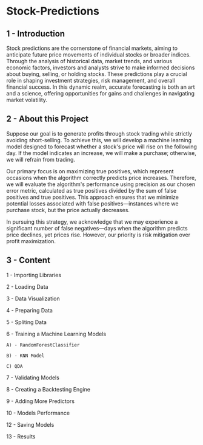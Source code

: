 # Stock-Predictions

## 1 - Introduction

Stock predictions are the cornerstone of financial markets, aiming to anticipate future price movements of individual stocks or broader indices. Through the analysis of historical data, market trends, and various economic factors, investors and analysts strive to make informed decisions about buying, selling, or holding stocks. These predictions play a crucial role in shaping investment strategies, risk management, and overall financial success. 
In this dynamic realm, accurate forecasting is both an art and a science, offering opportunities for gains and challenges in navigating market volatility.

## 2 - About this Project

Suppose our goal is to generate profits through stock trading while strictly avoiding short-selling. To achieve this, we will develop a machine learning model designed to forecast whether a stock's price will rise on the following day. If the model indicates an increase, we will make a purchase; otherwise, we will refrain from trading.

Our primary focus is on maximizing true positives, which represent occasions when the algorithm correctly predicts price increases. Therefore, we will evaluate the algorithm's performance using precision as our chosen error metric, calculated as true positives divided by the sum of false positives and true positives. This approach ensures that we minimize potential losses associated with false positives—instances where we purchase stock, but the price actually decreases.

In pursuing this strategy, we acknowledge that we may experience a significant number of false negatives—days when the algorithm predicts price declines, yet prices rise. However, our priority is risk mitigation over profit maximization.

## 3 - Content

1 - Importing Libraries

2 - Loading Data

3 - Data Visualization

4 - Preparing Data

5 - Spliting Data

6 - Training a Machine Learning Models
    
    A) - RandomForestClassifier

    B) - KNN Model
    
    C) QDA
  
7 - Validating Models

8 - Creating a Backtesting Engine

9 - Adding More Predictors

10 - Models Performance

12 - Saving Models

13 - Results























